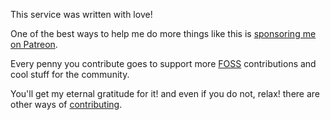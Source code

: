 This service was written with love!

One of the best ways to help me do more things like this is
[sponsoring me on Patreon](https://www.patreon.com/kamadorueda).

Every penny you contribute goes to support more
[FOSS](https://en.wikipedia.org/wiki/FOSS)
contributions and cool stuff for the community.

You'll get my eternal gratitude for it!
and even if you do not, relax! there are other ways of [contributing](/nixpkgs-db/#/contributing).
